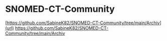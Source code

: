 # SNOMED-CT-Community

[https://github.com/SabineK82/SNOMED-CT-Community/tree/main/Archiv](url)
https://github.com/SabineK82/SNOMED-CT-Community/tree/main/Archiv
